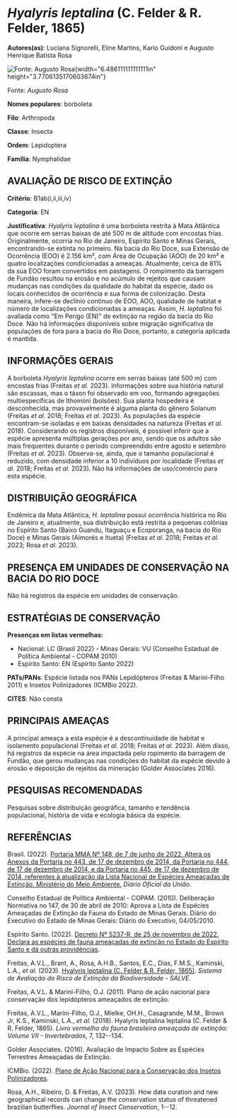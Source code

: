 # *Hyalyris leptalina* (C. Felder & R. Felder, 1865)

**Autores(as)**: Luciana Signorelli, Eline Martins, Karlo Guidoni e Augusto Henrique Batista Rosa

![Fonte: Augusto Rosa](media/rId20.jpg){width="6.486111111111111in" height="3.7706135170603674in"}

Fonte: *Augusto Rosa*

**Nomes populares**: borboleta

**Filo**: Arthropoda

**Classe**: Insecta

**Ordem**: Lepidoptera

**Família**: Nymphalidae

## AVALIAÇÃO DE RISCO DE EXTINÇÃO

**Critério**: B1ab(i,ii,iii,iv)

**Categoria**: EN

**Justificativa**: *Hyalyris leptalina* é uma borboleta restrita à Mata Atlântica que ocorre em serras baixas de até 500 m de altitude com encostas frias. Originalmente, ocorria no Rio de Janeiro, Espírito Santo e Minas Gerais, encontrando-se extinta no primeiro. Na bacia do Rio Doce, sua Extensão de Ocorrência (EOO) é 2.156 km², com Área de Ocupação (AOO) de 20 km² e quatro localizações condicionadas a ameaças.  Atualmente, cerca de 81% da sua EOO foram convertidos em pastagens. O rompimento da barragem de Fundão resultou na erosão e no acúmulo de rejeitos que causam mudanças nas condições da qualidade do habitat da espécie, dado os locais conhecidos de ocorrência e sua forma de colonização. Desta maneira, infere-se declínio contínuo de EOO, AOO, qualidade de habitat e número de localizações condicionadas a ameaças.  Assim, *H. leptalina* foi avaliada como "Em Perigo (EN)" de extinção na região da bacia do Rio Doce. Não há informações
disponíveis sobre migração significativa de populações de fora para a bacia do Rio Doce, portanto, a categoria aplicada é mantida.

## INFORMAÇÕES GERAIS

A borboleta *Hyalyris leptalina* ocorre em serras baixas (até 500 m) com encostas frias (Freitas *et al.* 2023). Informações sobre sua história natural são escassas, mas o táxon foi observado em voo, formando agregações multiespecíficas de Ithomiini (bolsões). Sua planta hospedeira é desconhecida, mas provavelmente é alguma planta do gênero Solanum (Freitas *et al.* 2018; Freitas *et al.* 2023). As populações da espécie encontram-se isoladas e em baixas densidades na natureza (Freitas *et al.* 2018). Considerando os registros disponíveis, é possível inferir que a espécie apresenta múltiplas gerações por ano, sendo que os adultos são mais frequentes durante o período compreendido entre agosto e setembro (Freitas *et al.* 2023). Observa-se, ainda, que o tamanho populacional é reduzido, com densidade inferior a 10 indivíduos por localidade (Freitas *et al.* 2018; Freitas *et al.* 2023). Não há informações de uso/comércio para esta espécie.

## DISTRIBUIÇÃO GEOGRÁFICA

Endêmica da Mata Atlântica, *H. leptalina* possui ocorrência histórica no Rio de Janeiro e, atualmente, sua distribuição está restrita a pequenas colônias no Espírito Santo (Baixo Guandu, Itaguaçu e Ecoporanga, na bacia do Rio Doce) e Minas Gerais (Aimorés e Itueta) (Freitas *et al.* 2018; Freitas *et al.* 2023; Rosa *et al.* 2023).

## PRESENÇA EM UNIDADES DE CONSERVAÇÃO NA BACIA DO RIO DOCE

Não há registros da espécie em unidades de conservação.

## ESTRATÉGIAS DE CONSERVAÇÃO

**Presenças em listas vermelhas:**

-   Nacional: LC (Brasil 2022) -   Minas Gerais: VU (Conselho Estadual de Política Ambiental - COPAM
    2010)
-   Espírito Santo: EN (Espírito Santo 2022)

**PATs/PANs**: Espécie listada nos PANs Lepidópteros (Freitas & Marini-Filho 2011) e Insetos Polinizadores (ICMBio 2022).

**CITES**: Não consta

## PRINCIPAIS AMEAÇAS

A principal ameaça a esta espécie é a descontinuidade de habitat e isolamento populacional (Freitas *et al.* 2018; Freitas *et al.* 2023).  Além disso, há registros da espécie na área impactada pelo ropimento da barragem de Fundão, que gerou mudanças nas condições do habitat da espécie devido à erosão e deposição de rejeitos da mineração (Golder Associates 2016).

## PESQUISAS RECOMENDADAS

Pesquisas sobre distribuição geográfica, tamanho e tendência populacional, história de vida e ecologia básica da espécie.

## REFERÊNCIAS

Brasil. (2022). [Portaria MMA Nº 148, de 7 de junho de 2022. Altera os Anexos da Portaria no 443, de 17 de dezembro de 2014, da Portaria no 444, de 17 de dezembro de 2014, e da Portaria no 445, de 17 de dezembro de 2014, referentes à atualização da Lista Nacional de Espécies Ameaçadas de Extinção. Ministério do Meio Ambiente.](https://in.gov.br/en/web/dou/-/portaria-mma-n-148-de-7-de-junho-de-2022-406272733) *Diário Oficial da União*.

Conselho Estadual de Política Ambiental - COPAM. (2010). Deliberação Normativa no 147, de 30 de abril de 2010: Aprova a Lista de Espécies Ameaçadas de Extinção da Fauna do Estado de Minas Gerais. Diário do Executivo do Estado de Minas Gerais: Diário do Executivo, 04/05/2010.

Espírito Santo. (2022). [Decreto Nº 5237-R, de 25 de novembro de 2022.  Declara as espécies de fauna ameaçadas de extinção no Estado do Espírito Santo e dá outras providências](https://iema.es.gov.br/Media/iema/FAUNA/Decreto%205237-R_2022_25-Nov%20-%20Fauna%20(s-peixes)%20-%20Lista%20de%20Esp%C3%A9cies%20Amea%C3%A7adas%20de%20Extin%C3%A7%C3%A3o.pdf).

Freitas, A.V.L., Brant, A., Rosa, A.H.B., Santos, E.C., Dias, F.M.S., Kaminski, L.A., *et al.* (2023). [Hyalyris leptalina (C. Felder & R.  Felder, 1865)](https://salve.icmbio.gov.br). *Sistema de Avaliação do Risco de Extinção da Biodiversidade - SALVE*.

Freitas, A.V.L. & Marini-Filho, O.J. (2011). Plano de ação nacional para conservação dos lepidópteros ameaçados de extinção.

Freitas, A.V.L., Marini-Filho, O.J., Mielke, OH.H., Casagrande, M.M., Brown Jr, K.S., Kaminski, L.A., *et al.* (2018). Hyalyris leptalina leptalina (C. Felder & R. Felder, 1865). *Livro vermelho da fauna brasileira ameaçada de extinção: Volume VII - Invertebrados*, 7, 132--134.

Golder Associates. (2016). Avaliação de Impacto Sobre as Espécies Terrestres Ameaçadas de Extinção.

ICMBio. (2022). [Plano de Ação Nacional para a Conservação dos Insetos Polinizadores](https://www.gov.br/icmbio/pt-br/assuntos/biodiversidade/pan/pan-insetos-polinizadores).

Rosa, A.H., Ribeiro, D. & Freitas, A.V. (2023). How data curation and new geographical records can change the conservation status of threatened brazilian butterflies. *Journal of Insect Conservation*, 1--12.
